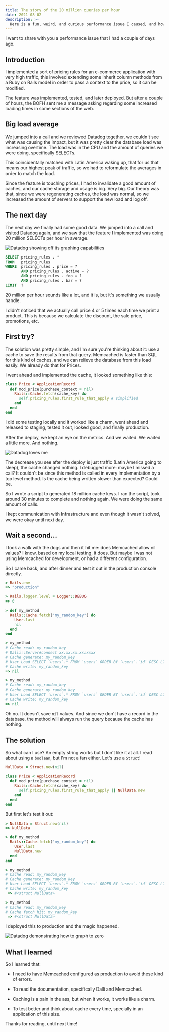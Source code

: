 ```yaml
---
title: The story of the 20 million queries per hour
date: 2021-08-02
description: >-
  Here is a fun, weird, and curious performance issue I caused, and how I fixed it.
---
```


I want to share with you a performance issue that I had a couple of days ago.

## Introduction

I implemented a sort of pricing rules for an e-commerce application with very high traffic, this involved extending some inherit column methods from a Ruby on Rails model in order to pass a context to the price, so it can be modified.

The feature was implemented, tested, and later deployed. But after a couple of hours, the BOFH sent me a message asking regarding some increased loading times in some sections of the web.

## Big load average

We jumped into a call and we reviewed Datadog together, we couldn't see what was causing the impact, but it was pretty clear the database load was increasing overtime. The load was in the CPU and the amount of queries we were doing, specifically SELECTs.

This coincidentally matched with Latin America waking up, that for us that means our highest peak of traffic, so we had to reformulate the averages in order to match the load.

Since the feature is touching prices, I had to invalidate a good amount of caches, and our cache storage and usage is big. Very big. Our theory was that, since we were regenerating caches, the load was normal, so we increased the amount of servers to support the new load and log off.

## The next day

The next day we finally had some good data. We jumped into a call and visited Datadog again, and we saw that the feature I implemented was doing 20 million SELECTs per hour in average.

![Datadog showing off its graphing capabilities](/assets/images/posts/graph1.png)

```sql
SELECT pricing_rules . *
FROM   pricing_rules
WHERE  pricing_rules . price = ?
       AND pricing_rules . active = ?
       AND pricing_rules . foo = ?
       AND pricing_rules . bar = ?
LIMIT  ?
```

20 million per hour sounds like a lot, and it is, but it's something we usually handle.

I didn't noticed that we actually call price 4 or 5 times each time we print a product. This is because we calculate the discount, the sale price, promotions, etc.

## First try?

The solution was pretty simple, and I'm sure you're thinking about it: use a cache to save the results from that query. Memcached is faster than SQL for this kind of caches, and we can relieve the database from this load easily. We already do that for Prices.

I went ahead and implemented the cache, it looked something like this:

```ruby
class Price < ApplicationRecord
  def mod_price(purchase_context = nil)
    Rails::Cache.fetch(cache_key) do
      self.pricing_rules.first_rule_that_apply # simplified
    end
  end
end
```

I did some testing locally and it worked like a charm, went ahead and released to staging, tested it out, looked good, and finally production.

After the deploy, we kept an eye on the metrics. And we waited. We waited a little more. And nothing.

![Datadog loves me](/assets/images/posts/graph2.png)

The decrease you see after the deploy is just traffic (Latin America going to sleep), the cache changed nothing. I debugged more: maybe I missed a call? It couldn't be since this method is called in every implementation by a top level method. Is the cache being written slower than expected? Could be.

So I wrote a script to generated 18 million cache keys. I ran the script, took around 30 minutes to complete and nothing again. We were doing the same amount of calls.

I kept communication with Infrastructure and even though it wasn't solved, we were okay until next day.

## Wait a second...

I took a walk with the dogs and then it hit me: does Memcached allow nil values? I know, based on my local testing, it does. But maybe I was not using Memcached for development, or had a different configuration.

So I came back, and after dinner and test it out in the production console directly.

```ruby
> Rails.env
=> "production"

> Rails.logger.level = Logger::DEBUG
=> 0

> def my_method
  Rails::Cache.fetch('my_random_key') do
    User.last
    nil
  end
end

> my_method
# Cache read: my_random_key
# Dalli::Server#connect xx.xx.xx.xx:xxxx
# Cache generate: my_random_key
# User Load SELECT `users`.* FROM `users` ORDER BY `users`.`id` DESC LIMIT 1
# Cache write: my_random_key
=> nil

> my_method
# Cache read: my_random_key
# Cache generate: my_random_key
# User Load SELECT `users`.* FROM `users` ORDER BY `users`.`id` DESC LIMIT 1
# Cache write: my_random_key
=> nil
```

Oh no. It doesn't save `nil` values. And since we don't have a record in the database, the method will always run the query because the cache has nothing.

## The solution

So what can I use? An empty string works but I don't like it at all. I read about using a `boolean`, but I'm not a fan either. Let's use a `Struct`!

```ruby
NullData = Struct.new(nil)

class Price < ApplicationRecord
  def mod_price(purchase_context = nil)
    Rails::Cache.fetch(cache_key) do
      self.pricing_rules.first_rule_that_apply || NullData.new
    end
  end
end
```

But first let's test it out:

```ruby
> NullData = Struct.new(nil)
=> NullData

> def my_method
  Rails::Cache.fetch('my_random_key') do
    User.last
    NullData.new
  end
end

> my_method
# Cache read: my_random_key
# Cache generate: my_random_key
# User Load SELECT `users`.* FROM `users` ORDER BY `users`.`id` DESC LIMIT 1
# Cache write: my_random_key
 => #<struct NullData>

> my_method
# Cache read: my_random_key
# Cache fetch_hit: my_random_key
 => #<struct NullData>
```

I deployed this to production and the magic happened.

![Datadog demonstrating how to graph to zero](/assets/images/posts/graph3.png)


## What I learned

So I learned that:

- I need to have Memcached configured as production to avoid these kind of errors.

- To read the documentation, specifically Dalli and Memcached.

- Caching is a pain in the ass, but when it works, it works like a charm.

- To test better and think about cache every time, specially in an application of this size.

Thanks for reading, until next time!


